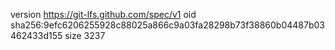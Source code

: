 version https://git-lfs.github.com/spec/v1
oid sha256:9efc6206255928c88025a866c9a03fa28298b73f38860b04487b03462433d155
size 3237
